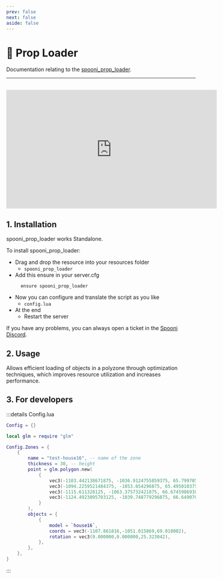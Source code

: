 ```yaml
---
prev: false
next: false
aside: false
---
```


# 🧩 Prop Loader
Documentation relating to the [spooni_prop_loader](https://spooni-mapping.tebex.io/).

___
<br>
<iframe width="560" height="315" src="https://www.youtube.com/embed/" frameborder="0" allow="accelerometer; autoplay; clipboard-write; encrypted-media; gyroscope; picture-in-picture; web-share" allowfullscreen></iframe>

## 1. Installation
spooni_prop_loader works Standalone. 

To install spooni_prop_loader:
- Drag and drop the resource into your resources folder
  - `spooni_prop_loader`
- Add this ensure in your server.cfg
  ```
    ensure spooni_prop_loader
  ```
- Now you can configure and translate the script as you like
  - `config.lua`
- At the end
  - Restart the server

If you have any problems, you can always open a ticket in the [Spooni Discord](https://discord.gg/spooni).

## 2. Usage
Allows efficient loading of objects in a polyzone through optimization techniques, which improves resource utilization and increases performance.

## 3. For developers

:::details Config.lua
```lua
Config = {}

local glm = require "glm"

Config.Zones = {
    {
        name = "test-house16", -- name of the zone
        thickness = 30, -- height
        point = glm.polygon.new(
            {
                vec3(-1103.442138671875, -1036.9124755859375, 65.7997055053711),
                vec3(-1094.2259521484375, -1053.654296875, 65.49501037597656),
                vec3(-1115.611328125, -1063.375732421875, 66.67459869384766),
                vec3(-1124.4923095703125, -1039.748779296875, 66.6490707397461),
            }
        ),
        objects = {
            {
                model = `house16`,
                coords = vec3(-1107.861816,-1051.015869,69.010002),
                rotation = vec3(0.000000,0.000000,25.323042),
            },
        },
    },
}
```
:::
